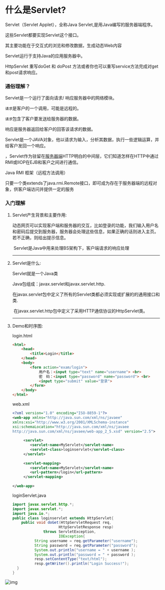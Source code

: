 # 什么是Servlet?

Servlet（Servlet Applet），全称Java Servlet,是用Java编写的服务器端程序。

这些Servlet都要实现Servlet这个接口。

其主要功能在于交互式的浏览和修改数据，生成动态Web内容

Servlet运行于支持Java的应用服务器中。

HttpServlet 重写doGet 和 doPost 方法或者你也可以重写service方法完成对get和post请求响应。

### 通俗理解？

Servlet是一个运行了面向请求/ 响应服务器中的网络模块。

`请求`是客户的一个调用，可能是远程的。

`请求`包含了客户要发送给服务器的数据。

响应是服务器返回给客户的回答该请求的数据。

Servlet是一个JAVA对象，他以请求为输入，分析其数据，执行一些逻辑运算，并给客户发回一个响应。 

，Servlet作为驻留在[服务器端](https://www.baidu.com/s?wd=服务器端&tn=44039180_cpr&fenlei=mv6quAkxTZn0IZRqIHckPjm4nH00T1YkmWbYuhf3m1nLmH0kuWbL0ZwV5Hcvrjm3rH6sPfKWUMw85HfYnjn4nH6sgvPsT6KdThsqpZwYTjCEQLGCpyw9Uz4Bmy-bIi4WUvYETgN-TLwGUv3EPj0kPWf3n1mk)HTTP明白的中间层，它们知道怎样在HTTP中通过RMI或IIOP在EJB和客户之间进行通信。

Java RMI 框架（远程方法调用）

只要一个类extends了java.rmi.Remote接口，即可成为存在于服务器端的远程对象，供客户端访问并提供一定的服务

### 入门理解

1. Servlet产生背景和主要作用:

   ​		动态网页可以实现客户端和服务器的交互，比如登录的功能，我们输入用户名和密码后提交到服务器，服务器会处理这些信息，如果正确的话则进入主页。若不正确，则给出提示信息。

   ​		Servlet是Java中用来处理BS架构下，客户端请求的响应处理

   ---

2. Servlet是什么:

   Servlet就是一个Java类

   Java包组成：javax.servlet和javax.servlet.http.

   ​	在javax.servlet包中定义了所有的Servlet类都必须实现或扩展的的通用接口和类.

   ​	在javax.servlet.http包中定义了采用HTTP通信协议的HttpServlet类。

   ---

3. Demo和时序图:

   login.html

   ```html
   <html>     
       <head>         
           <title>Login</title>     
       </head>     
       <body>        
           <form action="exam/login">         
               用户名：<input type="text" name="username"> <br>         
               密　码：<input type="password" name="password"> <br>         
               <input type="submit" value="登录">         
           </form>     
       </body> 
   </html> 
   ```

   web.xml

   ```xml
   <?xml version="1.0" encoding="ISO-8859-1"?> 
   <web-app xmlns="http://java.sun.com/xml/ns/javaee" 
   xmlns:xsi="http://www.w3.org/2001/XMLSchema-instance" 
   xsi:schemaLocation="http://java.sun.com/xml/ns/javaee 
   http://java.sun.com/xml/ns/javaee/web-app_2_5.xsd" version="2.5">  
    
        <servlet> 
           <servlet-name>MyServlet</servlet-name> 
           <servlet-class>loginservlet</servlet-class> 
        </servlet> 
        
        <servlet-mapping> 
           <servlet-name>MyServlet</servlet-name> 
           <url-pattern>/login</url-pattern> 
        </servlet-mapping>    
        
   </web-app> 
   ```

   loginServlet.java

   ```java
   import javax.servlet.http.*; 
   import javax.servlet.*; 
   import java.io.*; 
   public class loginservlet extends HttpServlet{ 
       public void doGet(HttpServletRequest req, 
                        HttpServletResponse resp) 
                 throws ServletException, 
                        IOException{ 
             String username = req.getParameter("username"); 
             String password = req.getParameter("password"); 
             System.out.println("username = " + username ); 
             System.out.println("password = " + password );          
             resp.setContentType("text/html"); 
             resp.getWriter().println("Login Success!"); 
     }              
   } 
   ```

   

![img](https://img-blog.csdn.net/20170806220053446?watermark/2/text/aHR0cDovL2Jsb2cuY3Nkbi5uZXQvcXFfMzk2ODgzNTI=/font/5a6L5L2T/fontsize/400/fill/I0JBQkFCMA==/dissolve/70/gravity/Center)

